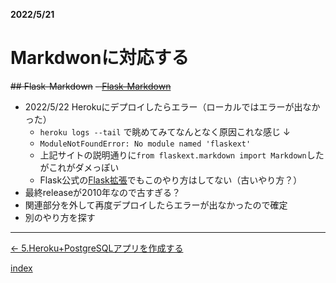 __2022/5/21__
# Markdwonに対応する

~~## Flask-Markdown~~
  ~~- [Flask-Markdown](https://pythonhosted.org/Flask-Markdown/)~~

- 2022/5/22 Herokuにデプロイしたらエラー（ローカルではエラーが出なかった）
  - `heroku logs --tail` で眺めてみてなんとなく原因これな感じ ↓
  - `ModuleNotFoundError: No module named 'flaskext'`
  - 上記サイトの説明通りに`from flaskext.markdown import Markdown`したがこれがダメっぽい
  - Flask公式の[Flask拡張](https://msiz07-flask-docs-ja.readthedocs.io/ja/latest/extensions.html)でもこのやり方はしてない（古いやり方？）
- 最終releaseが2010年なので古すぎる？
- 関連部分を外して再度デプロイしたらエラーが出なかったので確定
- 別のやり方を探す

<!-- ### インストール
```shell
% python -m pip install Flask-Markdown
```

### Markdownインスタンスの作成
`myapp/__init__.py`
```python
from flask import Flask
from flaskext.markdown import Markdown  # 追加

def create_app(test_config=None):
    app = Flask(__name__)

    # 略

    Markdown(app) # 追加

    return app
```

### 表示したい箇所で`markdown`フィルターを使う
`myapp/template/index.html`
```html
<body>
  <h1>Hello World!</h1>
  <ul>
  {% for entry in entries %}
  <li>
    <p>{{ entry.title }}</p>
    <p>{{ entry.body | markdown }}</p>
  </li>
  {% endfor %}
  </ul>
``` -->

---

[← 5.Heroku+PostgreSQLアプリを作成する](5.heroku_again.md)

[index](index.md)